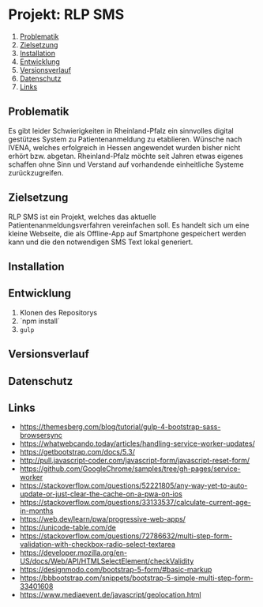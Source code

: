 # Projekt: RLP SMS

1. [Problematik](#problematik)
2. [Zielsetzung](#zielsetzung)
3. [Installation](#installation)
4. [Entwicklung](#entwicklung)
5. [Versionsverlauf](#versionsverlauf)
6. [Datenschutz](#datenschutz)
7. [Links](#links)

## Problematik
Es gibt leider Schwierigkeiten in Rheinland-Pfalz ein sinnvolles digital gestützes System zu Patientenanmeldung zu etablieren. Wünsche nach IVENA, welches erfolgreich in Hessen angewendet wurden bisher nicht erhört bzw. abgetan. Rheinland-Pfalz möchte seit Jahren etwas eigenes schaffen ohne Sinn und Verstand auf vorhandende einheitliche Systeme zurückzugreifen.

## Zielsetzung
RLP SMS ist ein Projekt, welches das aktuelle Patientenanmeldungsverfahren vereinfachen soll. Es handelt sich um eine kleine Webseite, die als Offline-App auf Smartphone gespeichert werden kann und die den notwendigen SMS Text lokal generiert. 

## Installation

## Entwicklung
1. Klonen des Repositorys
2. ´npm install´
3. `gulp`

## Versionsverlauf


## Datenschutz


## Links
- https://themesberg.com/blog/tutorial/gulp-4-bootstrap-sass-browsersync
- https://whatwebcando.today/articles/handling-service-worker-updates/
- https://getbootstrap.com/docs/5.3/
- http://pull.javascript-coder.com/javascript-form/javascript-reset-form/
- https://github.com/GoogleChrome/samples/tree/gh-pages/service-worker
- https://stackoverflow.com/questions/52221805/any-way-yet-to-auto-update-or-just-clear-the-cache-on-a-pwa-on-ios
- https://stackoverflow.com/questions/33133537/calculate-current-age-in-months
- https://web.dev/learn/pwa/progressive-web-apps/
- https://unicode-table.com/de
- https://stackoverflow.com/questions/72786632/multi-step-form-validation-with-checkbox-radio-select-textarea
- https://developer.mozilla.org/en-US/docs/Web/API/HTMLSelectElement/checkValidity
- https://designmodo.com/bootstrap-5-form/#basic-markup
- https://bbbootstrap.com/snippets/bootstrap-5-simple-multi-step-form-33401608
- https://www.mediaevent.de/javascript/geolocation.html